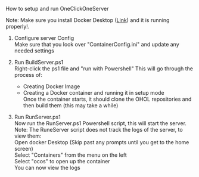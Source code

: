 How to setup and run OneClickOneServer<br>

Note: Make sure you install Docker Desktop ([Link](https://www.docker.com/products/docker-desktop/)) and it is running properly!.<br>

1. Configure server Config<br>
    Make sure that you look over "ContainerConfig.ini" and update any needed settings<br>

2. Run BuildServer.ps1<br>
    Right-click the ps1 file and "run with Powershell" This will go through the process of:<br>
    - Creating Docker Image<br>
    - Creating a Docker container and running it in setup mode<br>
    Once the container starts, it should clone the OHOL repositories and then build them (this may take a while)<br>

3. Run RunServer.ps1<br>
    Now run the RunServer.ps1 Powershell script,  this will start the server.<br>
    Note: The RuneServer script does not track the logs of the server, to view them:<br>
        Open docker Desktop (Skip past any prompts until you get to the home screen)<br>
        Select "Containers" from the menu on the left<br>
        Select "ocos" to open up the container<br>
        You can now view the logs<br>

    
